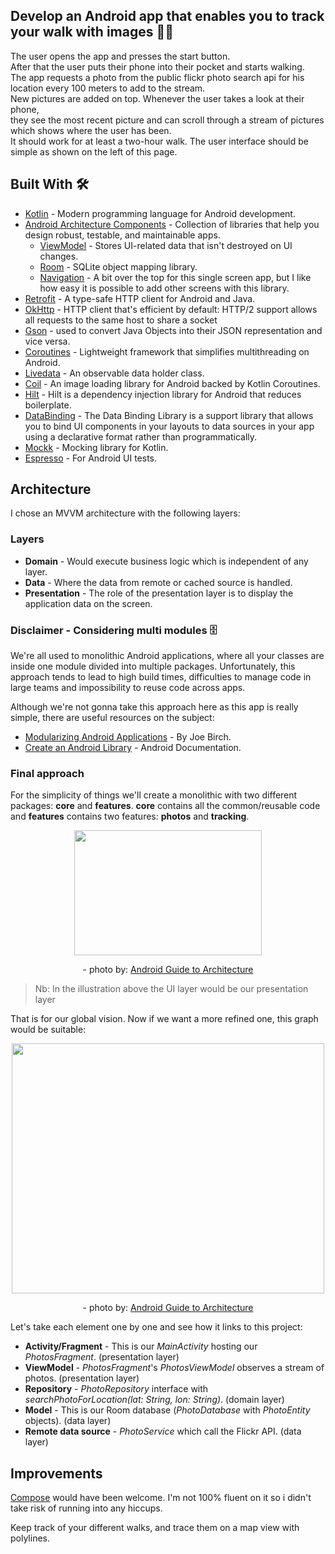 ## Develop an Android app that enables you to track your walk with images 👷‍♂️
The user opens the app and presses the start button.  
After that the user puts their phone into their pocket and starts walking.  
The app requests a photo from the public flickr photo search api for his location every 100 meters to add to the stream.  
New pictures are added on top. Whenever the user takes a look at their phone,  
they see the most recent picture and can scroll through a stream of pictures which shows where the user has been.    
It should work for at least a two-hour walk. The user interface should be simple as shown on the left of this page.  

## Built With 🛠
- [Kotlin](https://kotlinlang.org/) - Modern programming language for Android development.
- [Android Architecture Components](https://developer.android.com/topic/libraries/architecture) - Collection of libraries that help you design robust, testable, and maintainable apps.
    - [ViewModel](https://developer.android.com/topic/libraries/architecture/viewmodel) - Stores UI-related data that isn't destroyed on UI changes.
    - [Room](https://developer.android.com/topic/libraries/architecture/room) - SQLite object mapping library.
    - [Navigation](https://developer.android.com/guide/navigation/navigation-principles) - A bit over the top for this single screen app, but I like how easy it is possible to add other screens with this library.
- [Retrofit](https://square.github.io/retrofit/) - A type-safe HTTP client for Android and Java.
- [OkHttp](http://square.github.io/okhttp/) - HTTP client that's efficient by default: HTTP/2 support allows all requests to the same host to share a socket
- [Gson](https://github.com/google/gson) - used to convert Java Objects into their JSON representation and vice versa.
- [Coroutines](https://developer.android.com/kotlin/coroutines) - Lightweight framework that simplifies multithreading on Android.
- [Livedata](https://developer.android.com/topic/libraries/architecture/livedata) - An observable data holder class.
- [Coil](https://coil-kt.github.io/coil/) - An image loading library for Android backed by Kotlin Coroutines.
- [Hilt](https://developer.android.com/training/dependency-injection/hilt-android) - Hilt is a dependency injection library for Android that reduces boilerplate.
- [DataBinding](https://developer.android.com/topic/libraries/data-binding) - The Data Binding Library is a support library that allows you to bind UI components in your layouts to data sources in your app using a declarative format rather than programmatically.
- [Mockk](https://mockk.io) - Mocking library for Kotlin.
- [Espresso](https://developer.android.com/training/testing/espresso) - For Android UI tests.

## Architecture

I chose an MVVM architecture with the following layers:

### Layers
- **Domain** - Would execute business logic which is independent of any layer.
- **Data** - Where the data from remote or cached source is handled.
- **Presentation** - The role of the presentation layer is to display the application data on the screen.

### Disclaimer - Considering multi modules 🗄
We're all used to monolithic Android applications, where all your classes are inside one module divided into multiple packages.
Unfortunately, this approach tends to lead to high build times, difficulties to manage code in large teams and impossibility to reuse code across apps.

Although we're not gonna take this approach here as this app is really simple, there are useful resources on the subject:
- [Modularizing Android Applications](https://medium.com/google-developer-experts/modularizing-android-applications-9e2d18f244a0) - By Joe Birch.
- [Create an Android Library](https://developer.android.com/studio/projects/android-library.html) - Android Documentation.

### Final approach
For the simplicity of things we'll create a monolithic with two different packages: **core** and **features**.
**core** contains all the common/reusable code and **features** contains two features: **photos** and **tracking**.  

<center><img width="300" height="200" src="https://developer.android.com/topic/libraries/architecture/images/mad-arch-overview.png"><p>- photo by: <a href="https://developer.android.com/jetpack/guide">Android Guide to Architecture</a></p></center>

> Nb: In the illustration above the UI layer would be our presentation layer

That is for our global vision. Now if we want a more refined one, this graph would be suitable:

<center><img width="500" height="400" src="https://miro.medium.com/max/1400/1*-yY0l4XD3kLcZz0rO1sfRA.png"><p>- photo by: <a href="https://developer.android.com/jetpack/guide">Android Guide to Architecture</a></p></center>

Let's take each element one by one and see how it links to this project:
- **Activity/Fragment** - This is our *MainActivity* hosting our *PhotosFragment*. (presentation layer)
- **ViewModel** - *PhotosFragment*'s *PhotosViewModel* observes a stream of photos. (presentation layer)
- **Repository** - *PhotoRepository* interface with *searchPhotoForLocation(lat: String, lon: String)*. (domain layer)
- **Model** - This is our Room database (*PhotoDatabase* with *PhotoEntity* objects). (data layer)
- **Remote data source** - *PhotoService* which call the Flickr API. (data layer)

## Improvements

[Compose](https://developer.android.com/jetpack/compose) would have been welcome. I'm not 100% fluent on it so i didn't take risk of running into any hiccups.  

Keep track of your different walks, and trace them on a map view with polylines.


